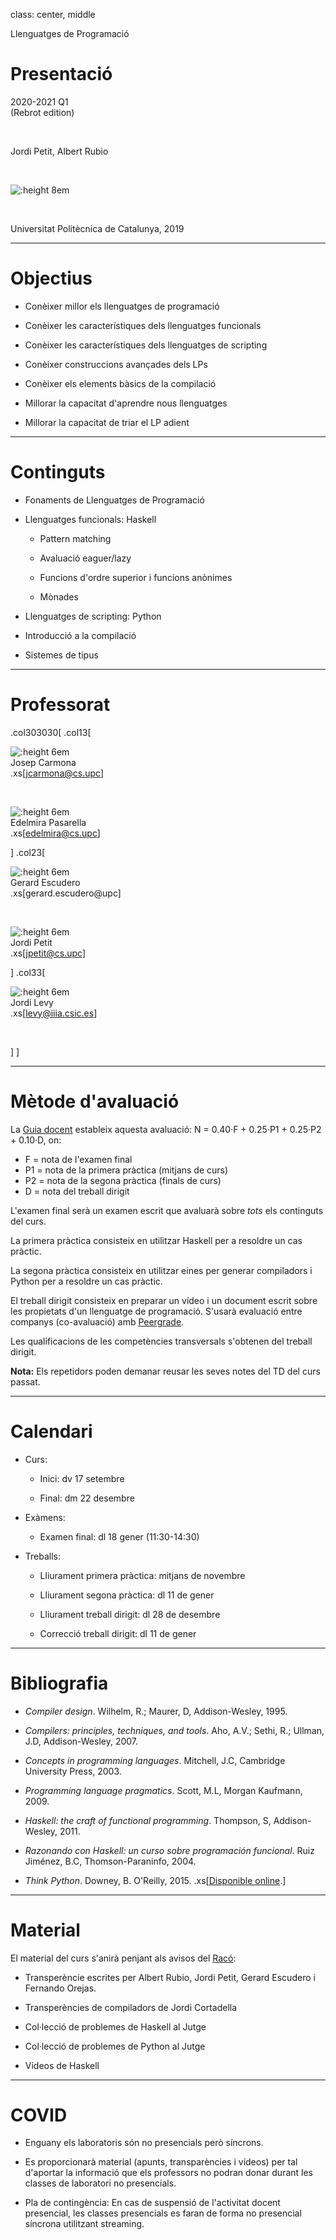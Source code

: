 
class: center, middle


Llenguatges de Programació

# Presentació

2020-2021 Q1
<br>
(Rebrot edition)

<br/>

Jordi Petit, Albert Rubio

<br/>

![:height 8em](img/hello-world.png)

<br/>

Universitat Politècnica de Catalunya, 2019



---

# Objectius



- Conèixer millor els llenguatges de programació

- Conèixer les característiques dels llenguatges funcionals

- Conèixer les característiques dels llenguatges de scripting

- Conèixer construccions avançades dels LPs

- Conèixer els elements bàsics de la compilació

- Millorar la capacitat d'aprendre nous llenguatges

- Millorar la capacitat de triar el LP adient


---

# Continguts

- Fonaments de Llenguatges de Programació

- Llenguatges funcionals: Haskell

  - Pattern matching

  - Avaluació eaguer/lazy

  - Funcions d'ordre superior i funcions anònimes

  - Mònades

- Llenguatges de scripting: Python

- Introducció a la compilació

- Sistemes de tipus


---

# Professorat


.col303030[
.col13[

![:height 6em](img/profes/jcarmona.png)
<br>
Josep Carmona
<br>
.xs[jcarmona@cs.upc]

<br>

![:height 6em](img/profes/edelmira.png)
<br>
Edelmira Pasarella
<br>
.xs[edelmira@cs.upc]

]
.col23[

![:height 6em](img/profes/gescudero.png)
<br>
Gerard Escudero
<br>
.xs[gerard.escudero@upc]

<br>

![:height 6em](img/profes/jpetit.png)
<br>
Jordi Petit
<br>
.xs[jpetit@cs.upc]

]
.col33[

![:height 6em](img/profes/jlevy.png)
<br>
Jordi Levy
<br>
.xs[levy@iiia.csic.es]

<br>

]
]




---

# Mètode d'avaluació

La [Guia docent](https://www.fib.upc.edu/ca/estudis/graus/grau-en-enginyeria-informatica/pla-destudis/assignatures/LP)
estableix aquesta avaluació: N = 0.40·F + 0.25·P1 + 0.25·P2 + 0.10·D,
on:

- F = nota de l'examen final
- P1 = nota de la primera pràctica (mitjans de curs)
- P2 = nota de la segona pràctica (finals de curs)
- D = nota del treball dirigit

L'examen final serà un examen escrit que avaluarà sobre *tots* els continguts
del curs.

La primera pràctica consisteix en utilitzar Haskell per a resoldre un cas pràctic.

La segona pràctica consisteix en utilitzar eines per generar compiladors i
Python per a resoldre un cas pràctic.

El treball dirigit consisteix en preparar un vídeo i un document escrit sobre
les propietats d'un llenguatge de programació. S'usarà
evaluació entre companys (co-avaluació) amb [Peergrade](https://www.peergrade.io).

Les qualificacions de les competències transversals s'obtenen del treball
dirigit.

**Nota:** Els repetidors poden demanar reusar les seves notes
del TD del curs passat.




---

# Calendari

- Curs:

    - Inici: dv 17 setembre

    - Final: dm 22 desembre

- Exàmens:

    - Examen final: dl 18 gener (11:30-14:30)

- Treballs:

    - Lliurament primera pràctica: mitjans de novembre

    - Lliurament segona pràctica: dl 11 de gener

    - Lliurament treball dirigit: dl 28 de desembre

    - Correcció treball dirigit: dl 11 de gener
---


# Bibliografia

- *Compiler design*. Wilhelm, R.; Maurer, D, Addison-Wesley, 1995.

- *Compilers: principles, techniques, and tools*. Aho, A.V.; Sethi, R.;
Ullman, J.D, Addison-Wesley, 2007.

- *Concepts in programming languages*. Mitchell, J.C, Cambridge University Press, 2003.

- *Programming language pragmatics*. Scott, M.L, Morgan Kaufmann, 2009.

- *Haskell: the craft of functional programming*. Thompson, S, Addison-Wesley, 2011.

- *Razonando con Haskell: un curso sobre programación funcional*. Ruiz Jiménez, B.C,
Thomson-Paraninfo, 2004.

- *Think Python*. Downey, B. O'Reilly, 2015. .xs[[Disponible online](https://greenteapress.com/wp/think-python-2e/).]


---

# Material

El material del curs s'anirà penjant als avisos del [Racó](https://raco.fib.upc/home/assignatura?espai=270025):

- Transperèncie escrites per Albert Rubio, Jordi Petit, Gerard Escudero i Fernando Orejas.

- Transperències de compiladors de Jordi Cortadella

- Col·lecció de problemes de Haskell al Jutge

- Col·lecció de problemes de Python al Jutge

- Vídeos de Haskell



---

# COVID

- Enguany els laboratoris són no presencials però síncrons.

- Es proporcionarà material (apunts, transparències i vídeos) per tal d'aportar la informació que els professors no podran donar durant les classes de laboratori no presencials.

- Pla de contingència:
En cas de suspensió de l'activitat docent presencial, les classes presencials es faran de forma no presencial síncrona utilitzant streaming.
